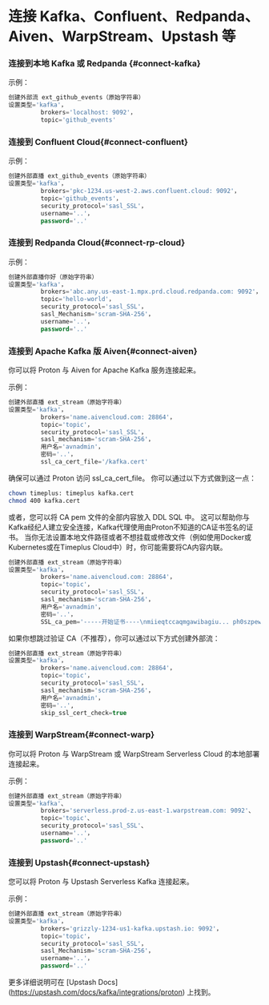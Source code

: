 # 连接 Kafka、Confluent、Redpanda、Aiven、WarpStream、Upstash 等

### 连接到本地 Kafka 或 Redpanda {#connect-kafka}

示例：

```sql
创建外部流 ext_github_events（原始字符串）
设置类型='kafka'， 
         brokers='localhost: 9092'，
         topic='github_events'
```

### 连接到 Confluent Cloud{#connect-confluent}

示例：

```sql
创建外部直播 ext_github_events（原始字符串）
设置类型='kafka'， 
         brokers='pkc-1234.us-west-2.aws.confluent.cloud: 9092'，
         topic='github_events'，
         security_protocol='sasl_SSL'， 
         username='..'， 
         password='..'
```

### 连接到 Redpanda Cloud{#connect-rp-cloud}

示例：

```sql
创建外部直播你好（原始字符串）
设置类型='kafka'， 
         brokers='abc.any.us-east-1.mpx.prd.cloud.redpanda.com: 9092'，
         topic='hello-world'，
         security_protocol='sasl_SSL'， 
         sasl_Mechanism='scram-SHA-256'，
         username='..'， 
         password='..'
```

### 连接到 Apache Kafka 版 Aiven{#connect-aiven}

你可以将 Proton 与 Aiven for Apache Kafka 服务连接起来。

示例：

```sql
创建外部直播 ext_stream（原始字符串）
设置类型='kafka'， 
         brokers='name.aivencloud.com: 28864'，
         topic='topic'，
         security_protocol='sasl_SSL'， 
         sasl_mechanism='scram-SHA-256'，
         用户名='avnadmin'， 
         密码='..'，
         ssl_ca_cert_file='/kafka.cert'
```

确保可以通过 Proton 访问 ssl_ca_cert_file。 你可以通过以下方式做到这一点：

```bash
chown timeplus: timeplus kafka.cert
chmod 400 kafka.cert
```

或者，您可以将 CA pem 文件的全部内容放入 DDL SQL 中。 这可以帮助你与Kafka经纪人建立安全连接，Kafka代理使用由Proton不知道的CA证书签名的证书。 当你无法设置本地文件路径或者不想挂载或修改文件（例如使用Docker或Kubernetes或在Timeplus Cloud中）时，你可能需要将CA内容内联。

```sql
创建外部直播 ext_stream（原始字符串）
设置类型='kafka'， 
         brokers='name.aivencloud.com: 28864'，
         topic='topic'，
         security_protocol='sasl_SSL'， 
         sasl_mechanism='scram-SHA-256'，
         用户名='avnadmin'， 
         密码='..'，
         SSL_ca_pem='-----开始证书----\nmiieqtccaqmgawibagiu... ph0szpew==\n-----结束证书-----'
```

如果你想跳过验证 CA（不推荐），你可以通过以下方式创建外部流：

```sql
创建外部直播 ext_stream（原始字符串）
设置类型='kafka'， 
         brokers='name.aivencloud.com: 28864'，
         topic='topic'，
         security_protocol='sasl_SSL'， 
         sasl_mechanism='scram-SHA-256'，
         用户名='avnadmin'， 
         密码='..',
         skip_ssl_cert_check=true
```

### 连接到 WarpStream{#connect-warp}

你可以将 Proton 与 WarpStream 或 WarpStream Serverless Cloud 的本地部署连接起来。

示例：

```sql
创建外部直播 ext_stream（原始字符串）
设置类型='kafka'、 
         brokers='serverless.prod-z.us-east-1.warpstream.com: 9092'、
         topic='topic'、
         security_protocol='sasl_SSL'、 
         username='..'， 
         password='..'
```

### 连接到 Upstash{#connect-upstash}

您可以将 Proton 与 Upstash Serverless Kafka 连接起来。

示例：

```sql
创建外部直播 ext_stream（原始字符串）
设置类型='kafka'， 
         brokers='grizzly-1234-us1-kafka.upstash.io: 9092'，
         topic='topic'，
         security_protocol='sasl_SSL'， 
         sasl_Mechanism='scram-SHA-256'，
         username='..'， 
         password='..'
```

更多详细说明可在 [Upstash Docs] (https://upstash.com/docs/kafka/integrations/proton) 上找到。
